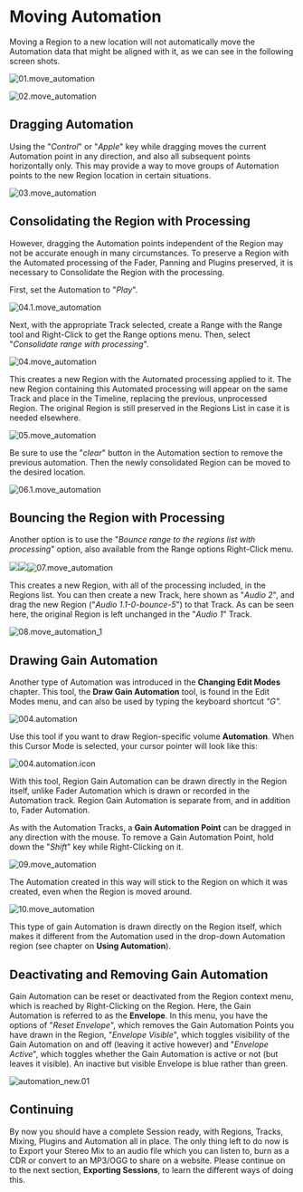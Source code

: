 Moving Automation
=================

Moving a Region to a new location will not automatically move the
Automation data that might be aligned with it, as we can see in the
following screen shots.

![01.move\_automation](static/Ardour-MovingAutomation-01-move_automation-en.png "01.move_automation")

![02.move\_automation](static/Ardour-MovingAutomation-02-move_automation-en.png "02.move_automation")

Dragging Automation
-------------------

Using the "*Control*" or "*Apple*" key while dragging moves the current
Automation point in any direction, and also all subsequent points
horizontally only. This may provide a way to move groups of Automation
points to the new Region location in certain situations.

![03.move\_automation](static/Ardour-MovingAutomation-03-move_automation-en.png "03.move_automation")

Consolidating the Region with Processing
----------------------------------------

However, dragging the Automation points independent of the Region may
not be accurate enough in many circumstances. To preserve a Region with
the Automated processing of the Fader, Panning and Plugins preserved, it
is necessary to Consolidate the Region with the processing.

First, set the Automation to "*Play*".

![04.1.move\_automation](static/Ardour-MovingAutomation-04-1-move_automation-en.png "04.1.move_automation")

Next, with the appropriate Track selected, create a Range with the Range
tool and Right-Click to get the Range options menu. Then, select
"*Consolidate range with processing*".

![04.move\_automation](static/Ardour-MovingAutomation-04-move_automation-en.png "04.move_automation")

This creates a new Region with the Automated processing applied to it.
The new Region containing this Automated processing will appear on the
same Track and place in the Timeline, replacing the previous,
unprocessed Region. The original Region is still preserved in the
Regions List in case it is needed elsewhere.

![05.move\_automation](static/Ardour-MovingAutomation-05-move_automation-en.png "05.move_automation")

Be sure to use the "*clear*" button in the Automation section to remove
the previous automation. Then the newly consolidated Region can be moved
to the desired location.

![06.1.move\_automation](static/Ardour-MovingAutomation-06-1-move_automation-en.png "06.1.move_automation")

Bouncing the Region with Processing
-----------------------------------

Another option is to use the "*Bounce range to the regions list with
processing*" option, also available from the Range options Right-Click
menu.

![](/ardour3/http://en.flossmanuals.net/floss/pub/Ardour/MovingAutomation/)![](http://en.flossmanuals.net/floss/pub/Ardour/MovingAutomation/)![07.move\_automation](static/Ardour-MovingAutomation-07-move_automation-en.png "07.move_automation")

This creates a new Region, with all of the processing included, in the
Regions list. You can then create a new Track, here shown as "*Audio
2*", and drag the new Region ("*Audio 1.1-0-bounce-5*") to that Track.
As can be seen here, the original Region is left unchanged in the
"*Audio 1*" Track.

![08.move\_automation\_1](static/Ardour-MovingAutomation-08-move_automation_1-en.png "08.move_automation_1")

Drawing Gain Automation
-----------------------

Another type of Automation was introduced in the **Changing Edit Modes**
chapter. This tool, the **Draw Gain Automation** tool, is found in the
Edit Modes menu, and can also be used by typing the keyboard shortcut
*"G".*

![004.automation](static/Ardour-EditModes-004-automation-en_1.png "004.automation")

Use this tool if you want to draw Region-specific volume **Automation**.
When this Cursor Mode is selected, your cursor pointer will look like
this:

![004.automation.icon](static/Ardour-EditModes-004-automation-icon-en_1.png "004.automation.icon")

With this tool, Region Gain Automation can be drawn directly in the
Region itself, unlike Fader Automation which is drawn or recorded in the
Automation track. Region Gain Automation is separate from, and in
addition to, Fader Automation.

As with the Automation Tracks, a **Gain Automation Point** can be
dragged in any direction with the mouse. To remove a Gain Automation
Point, hold down the "*Shift*" key while Right-Clicking on it.

![09.move\_automation](static/Ardour-MovingAutomation-09-move_automation-en.png "09.move_automation")

The Automation created in this way will stick to the Region on which it
was created, even when the Region is moved around.

![10.move\_automation](static/Ardour-MovingAutomation-10-move_automation-en.png "10.move_automation")

This type of gain Automation is drawn directly on the Region itself,
which makes it different from the Automation used in the drop-down
Automation region (see chapter on **Using Automation**).

Deactivating and Removing Gain Automation
-----------------------------------------

Gain Automation can be reset or deactivated from the Region context
menu, which is reached by Right-Clicking on the Region. Here, the Gain
Automation is referred to as the **Envelope**. In this menu, you have
the options of "*Reset Envelope*", which removes the Gain Automation
Points you have drawn in the Region, "*Envelope Visible*", which toggles
visibility of the Gain Automation on and off (leaving it active however)
and "*Envelope Active*", which toggles whether the Gain Automation is
active or not (but leaves it visible). An inactive but visible Envelope
is blue rather than green.

![automation\_new.01](static/Ardour-MovingAutomation-automation_new-01-en.png "automation_new.01")

Continuing
----------

By now you should have a complete Session ready, with Regions, Tracks,
Mixing, Plugins and Automation all in place. The only thing left to do
now is to Export your Stereo Mix to an audio file which you can listen
to, burn as a CDR or convert to an MP3/OGG to share on a website. Please
continue on to the next section, **Exporting Sessions**, to learn the
different ways of doing this.
